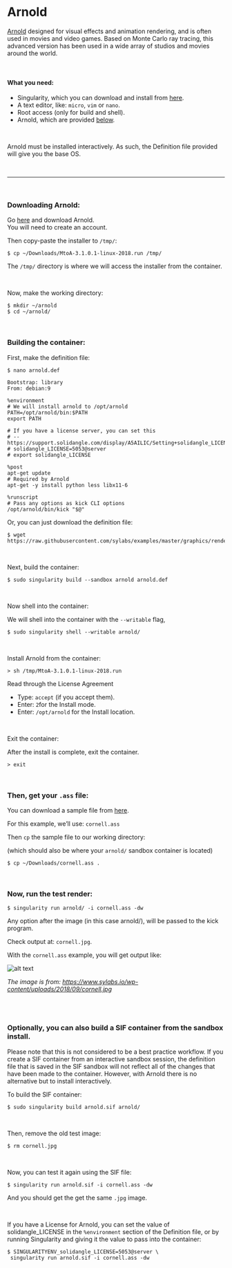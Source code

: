 # Arnold

[Arnold](https://www.solidangle.com/arnold/) designed for visual effects and animation rendering, and is often used in movies and video games. Based on Monte Carlo ray tracing, this advanced version has been used in a wide array of studios and movies around the world. 

<br>


#### What you need:
 - Singularity, which you can download and install from [here](https://github.com/sylabs/singularity).
 - A text editor, like: `micro`, `vim` or `nano`.
 - Root access (only for build and shell).
 - Arnold, which are provided [below](#downloading-arnold).

<br>

Arnold must be installed interactively. As such, the Definition file provided will
give you the base OS.


<br>

____

<br>

### Downloading Arnold:

Go [here](https://www.arnoldrenderer.com/arnold/try/) and download Arnold.<br>
You will need to create an account.



Then copy-paste the installer to `/tmp/`:

```
$ cp ~/Downloads/MtoA-3.1.0.1-linux-2018.run /tmp/
```

The `/tmp/` directory is where we will access the installer from the container.

<br>

Now, make the working directory:
```
$ mkdir ~/arnold
$ cd ~/arnold/
```

<br>

### Building the container:

First, make the definition file:

```
$ nano arnold.def
```
```
Bootstrap: library
From: debian:9

%environment
# We will install arnold to /opt/arnold
PATH=/opt/arnold/bin:$PATH
export PATH

# If you have a license server, you can set this
# -- https://support.solidangle.com/display/A5AILIC/Setting+solidangle_LICENSE+on+the+command+line
# solidangle_LICENSE=5053@server
# export solidangle_LICENSE

%post
apt-get update
# Required by Arnold
apt-get -y install python less libx11-6
   
%runscript
# Pass any options as kick CLI options
/opt/arnold/bin/kick "$@"
```

Or, you can just download the definition file:

```
$ wget https://raw.githubusercontent.com/sylabs/examples/master/graphics/rendering/arnold/arnold.def
```

<br>

Next, build the container:

```
$ sudo singularity build --sandbox arnold arnold.def
```

<br>

Now shell into the container:

We will shell into the container with the `--writable` flag,

```
$ sudo singularity shell --writable arnold/
```

<br>


Install Arnold from the container:

```
> sh /tmp/MtoA-3.1.0.1-linux-2018.run
```

Read through the License Agreement
 - Type: `accept` (if you accept them).
 - Enter: `2`for the Install mode.
 - Enter: `/opt/arnold` for the Install location.


<br>


Exit the container:

After the install is complete, exit the container.

```
> exit
```

<br>

### Then, get your `.ass` file:

You can download a sample file from [here](https://support.solidangle.com/display/A5ARP/.ass+File+Examples).

For this example, we’ll use: `cornell.ass`

Then `cp` the sample file to our working directory:

(which should also be where your `arnold/` sandbox container is located)

```
$ cp ~/Downloads/cornell.ass .
```

<br>


### Now, run the test render:

```
$ singularity run arnold/ -i cornell.ass -dw
```
Any option after the image (in this case arnold/), will be passed to the kick program.

Check output at: `cornell.jpg`.

With the `cornell.ass` example, you will get output like:

![alt text](https://www.sylabs.io/wp-content/uploads/2018/09/cornell.jpg)

*The image is from: https://www.sylabs.io/wp-content/uploads/2018/09/cornell.jpg*

<br>
<br>


### Optionally, you can also build a SIF container from the sandbox install.

Please note that this is not considered to be a best practice workflow.
If you create a SIF container from an interactive sandbox session, the definition file that is saved in the SIF sandbox will not reflect all of the changes that have been made to the container.
However, with Arnold there is no alternative but to install interactively.

To build the SIF container:

```
$ sudo singularity build arnold.sif arnold/
```

<br>

Then, remove the old test image:

```
$ rm cornell.jpg
```

<br>

Now, you can test it again using the SIF file:

```
$ singularity run arnold.sif -i cornell.ass -dw
```

And you should get the get the same `.jpg` image.

<br>

If you have a License for Arnold, you can set the value of solidangle_LICENSE in the `%environment` section of the Definition file, or by running Singularity and giving it the value to pass into the container:

```
$ SINGULARITYENV_solidangle_LICENSE=5053@server \
 singularity run arnold.sif -i cornell.ass -dw
```

<br>
<br>

